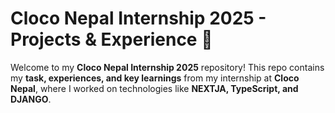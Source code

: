 # Cloco Nepal Internship 2025 - Projects & Experience 🚀

Welcome to my **Cloco Nepal Internship 2025** repository! This repo contains my **task, experiences, and key learnings** from my internship at **Cloco Nepal**, where I worked on technologies like **NEXTJA, TypeScript, and DJANGO**.

